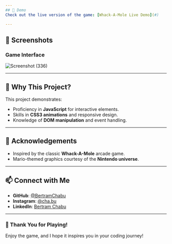 ```yaml
---
## 🎥 Demo
Check out the live version of the game: [Whack-A-Mole Live Demo](#)

---
```


## 📸 Screenshots
### Game Interface
![Screenshot (336)](https://github.com/BertramChabu/whack-A-Mole/assets/145387124/ee40df80-758d-4354-8dd0-2a8ff547e133)


---

## 🌟 Why This Project?
This project demonstrates:
- Proficiency in **JavaScript** for interactive elements.
- Skills in **CSS3 animations** and responsive design.
- Knowledge of **DOM manipulation** and event handling.

---

## 🤝 Acknowledgements
- Inspired by the classic **Whack-A-Mole** arcade game.
- Mario-themed graphics courtesy of the **Nintendo universe**.

---

## 📫 Connect with Me
- **GitHub**: [@BertramChabu](https://github.com/BertramChabu)
- **Instagram**: [@cha.bu](https://www.instagram.com/b.e.r.t.r.am/)
- **LinkedIn**: [Bertram Chabu](https://www.linkedin.com/in/BertramChabu0)

---

### 🙏 Thank You for Playing!
Enjoy the game, and I hope it inspires you in your coding journey!


